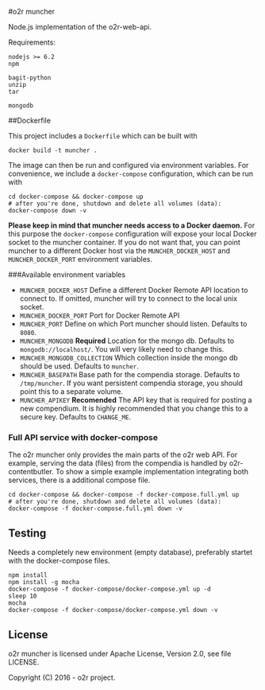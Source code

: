 #o2r muncher

Node.js implementation of the o2r-web-api.

Requirements:

```
nodejs >= 6.2
npm

bagit-python
unzip
tar

mongodb
```

##Dockerfile

This project includes a `Dockerfile` which can be built with
```
docker build -t muncher .
```

The image can then be run and configured via environment variables. For convenience,
we include a `docker-compose` configuration, which can be run with

```
cd docker-compose && docker-compose up
# after you're done, shutdown and delete all volumes (data):
docker-compose down -v
```

__Please keep in mind that muncher needs access to a Docker daemon.__ For this
purpose the `docker-compose` configuration will expose your local Docker socket
to the muncher container. If you do not want that, you can point muncher to a
different Docker host via the `MUNCHER_DOCKER_HOST` and `MUNCHER_DOCKER_PORT`
environment variables.

###Available environment variables

* `MUNCHER_DOCKER_HOST`
  Define a different Docker Remote API location to connect to. If omitted, muncher will try to connect to the local unix socket.
* `MUNCHER_DOCKER_PORT`
  Port for Docker Remote API
* `MUNCHER_PORT`
  Define on which Port muncher should listen. Defaults to `8080`.
* `MUNCHER_MONGODB` __Required__
  Location for the mongo db. Defaults to `mongodb://localhost/`. You will very likely need to change this.
* `MUNCHER_MONGODB_COLLECTION`
  Which collection inside the mongo db should be used. Defaults to `muncher`.
* `MUNCHER_BASEPATH`
  Base path for the compendia storage. Defaults to `/tmp/muncher`. If you want persistent compendia storage, you should point this to a separate volume.
* `MUNCHER_APIKEY` __Recomended__
  The API key that is required for posting a new compendium. It is highly recommended that you change this to a secure key. Defaults to `CHANGE_ME`.

### Full API service with docker-compose

The o2r muncher only provides the main parts of the o2r web API. For example, serving the data (files) from the compendia is handled by o2r-contentbutler. To show a simple example implementation integrating both services, there is a additional compose file.

```
cd docker-compose && docker-compose -f docker-compose.full.yml up
# after you're done, shutdown and delete all volumes (data):
docker-compose -f docker-compose.full.yml down -v
```
## Testing

Needs a completely new environment (empty database), preferably startet with the docker-compose files.

```
npm install
npm install -g mocha
docker-compose -f docker-compose/docker-compose.yml up -d
sleep 10
mocha
docker-compose -f docker-compose/docker-compose.yml down -v

```

## License

o2r muncher is licensed under Apache License, Version 2.0, see file LICENSE.

Copyright (C) 2016 - o2r project.
